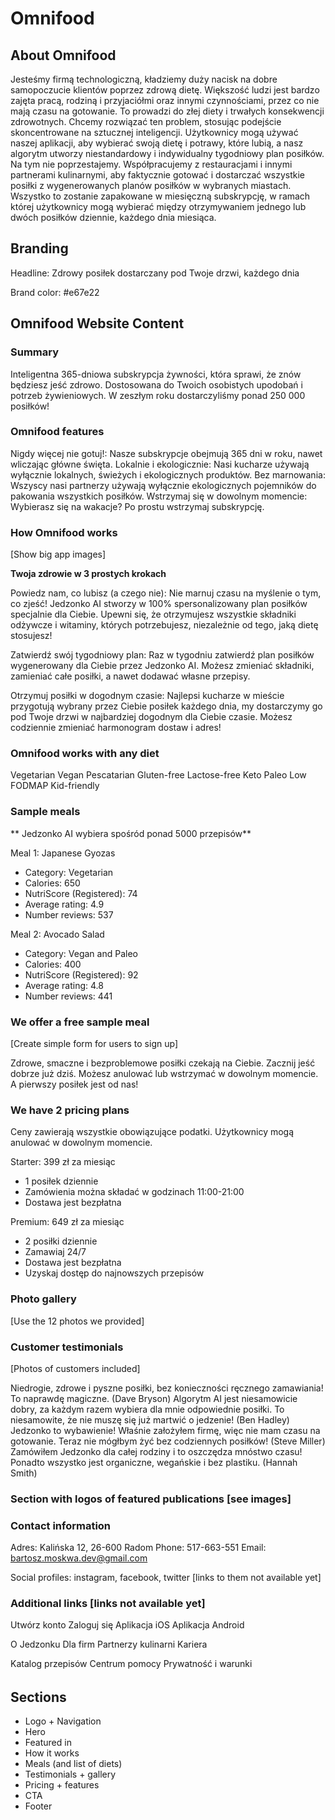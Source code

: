 # Omnifood

## About Omnifood

Jesteśmy firmą technologiczną, kładziemy duży nacisk na dobre samopoczucie klientów poprzez zdrową dietę. Większość ludzi jest bardzo zajęta pracą, rodziną i przyjaciółmi oraz innymi czynnościami, przez co nie mają czasu na gotowanie. To prowadzi do złej diety i trwałych konsekwencji zdrowotnych. Chcemy rozwiązać ten problem, stosując podejście skoncentrowane na sztucznej inteligencji. Użytkownicy mogą używać naszej aplikacji, aby wybierać swoją dietę i potrawy, które lubią, a nasz algorytm utworzy niestandardowy i indywidualny tygodniowy plan posiłków. Na tym nie poprzestajemy. Współpracujemy z restauracjami i innymi partnerami kulinarnymi, aby faktycznie gotować i dostarczać wszystkie posiłki z wygenerowanych planów posiłków w wybranych miastach. Wszystko to zostanie zapakowane w miesięczną subskrypcję, w ramach której użytkownicy mogą wybierać między otrzymywaniem jednego lub dwóch posiłków dziennie, każdego dnia miesiąca.

## Branding

Headline: Zdrowy posiłek dostarczany pod Twoje drzwi, każdego dnia

Brand color: #e67e22

## Omnifood Website Content

### Summary

Inteligentna 365-dniowa subskrypcja żywności, która sprawi, że znów będziesz jeść zdrowo. Dostosowana do Twoich osobistych upodobań i potrzeb żywieniowych. W zeszłym roku dostarczyliśmy ponad 250 000 posiłków!

### Omnifood features

Nigdy więcej nie gotuj!: Nasze subskrypcje obejmują 365 dni w roku, nawet wliczając główne święta.
Lokalnie i ekologicznie: Nasi kucharze używają wyłącznie lokalnych, świeżych i ekologicznych produktów.
Bez marnowania: Wszyscy nasi partnerzy używają wyłącznie ekologicznych pojemników do pakowania wszystkich posiłków.
Wstrzymaj się w dowolnym momencie: Wybierasz się na wakacje? Po prostu wstrzymaj subskrypcję.

### How Omnifood works

[Show big app images]

**Twoja zdrowie w 3 prostych krokach**

Powiedz nam, co lubisz (a czego nie): Nie marnuj czasu na myślenie o tym, co zjeść! Jedzonko AI stworzy w 100% spersonalizowany plan posiłków specjalnie dla Ciebie. Upewni się, że otrzymujesz wszystkie składniki odżywcze i witaminy, których potrzebujesz, niezależnie od tego, jaką dietę stosujesz!

Zatwierdź swój tygodniowy plan: Raz w tygodniu zatwierdź plan posiłków wygenerowany dla Ciebie przez Jedzonko AI. Możesz zmieniać składniki, zamieniać całe posiłki, a nawet dodawać własne przepisy.

Otrzymuj posiłki w dogodnym czasie: Najlepsi kucharze w mieście przygotują wybrany przez Ciebie posiłek każdego dnia, my dostarczymy go pod Twoje drzwi w najbardziej dogodnym dla Ciebie czasie. Możesz codziennie zmieniać harmonogram dostaw i adres!

### Omnifood works with any diet

Vegetarian
Vegan
Pescatarian
Gluten-free
Lactose-free
Keto
Paleo
Low FODMAP
Kid-friendly

### Sample meals

**
Jedzonko AI wybiera spośród ponad 5000 przepisów**

Meal 1: Japanese Gyozas

- Category: Vegetarian
- Calories: 650
- NutriScore (Registered): 74
- Average rating: 4.9
- Number reviews: 537

Meal 2: Avocado Salad

- Category: Vegan and Paleo
- Calories: 400
- NutriScore (Registered): 92
- Average rating: 4.8
- Number reviews: 441

### We offer a free sample meal

[Create simple form for users to sign up]

Zdrowe, smaczne i bezproblemowe posiłki czekają na Ciebie. Zacznij jeść dobrze już dziś. Możesz anulować lub wstrzymać w dowolnym momencie. A pierwszy posiłek jest od nas!

### We have 2 pricing plans

Ceny zawierają wszystkie obowiązujące podatki. Użytkownicy mogą anulować w dowolnym momencie.

Starter: 399 zł za miesiąc

- 1 posiłek dziennie
- Zamówienia można składać w godzinach 11:00-21:00
- Dostawa jest bezpłatna

Premium: 649 zł za miesiąc

- 2 posiłki dziennie
- Zamawiaj 24/7
- Dostawa jest bezpłatna
- Uzyskaj dostęp do najnowszych przepisów

### Photo gallery

[Use the 12 photos we provided]

### Customer testimonials

[Photos of customers included]

Niedrogie, zdrowe i pyszne posiłki, bez konieczności ręcznego zamawiania! To naprawdę magiczne. (Dave Bryson)
Algorytm AI jest niesamowicie dobry, za każdym razem wybiera dla mnie odpowiednie posiłki. To niesamowite, że nie muszę się już martwić o jedzenie! (Ben Hadley)
Jedzonko to wybawienie! Właśnie założyłem firmę, więc nie mam czasu na gotowanie. Teraz nie mógłbym żyć bez codziennych posiłków! (Steve Miller)
Zamówiłem Jedzonko dla całej rodziny i to oszczędza mnóstwo czasu! Ponadto wszystko jest organiczne, wegańskie i bez plastiku. (Hannah Smith)

### Section with logos of featured publications [see images]

### Contact information

Adres: Kalińska 12, 26-600 Radom
Phone: 517-663-551
Email: bartosz.moskwa.dev@gmail.com

Social profiles: instagram, facebook, twitter [links to them not available yet]

### Additional links [links not available yet]

Utwórz konto
Zaloguj się
Aplikacja iOS
Aplikacja Android

O Jedzonku
Dla firm
Partnerzy kulinarni
Kariera

Katalog przepisów
Centrum pomocy
Prywatność i warunki

######

## Sections

- Logo + Navigation
- Hero
- Featured in
- How it works
- Meals (and list of diets)
- Testimonials + gallery
- Pricing + features
- CTA
- Footer
